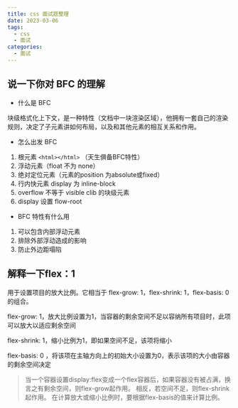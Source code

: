```yaml
---
title: css 面试题整理
date: 2023-03-06
tags:
  - css
  - 面试
categories:
  - 面试
---
```


## 说一下你对 BFC 的理解
- 什么是 BFC

块级格式化上下文，是一种特性（文档中一块渲染区域），他拥有一套自己的渲染规则，决定了子元素讲如何布局，以及和其他元素的相互关系和作用。

- 怎么出发 BFC

1. 根元素 ```<html></html>``` （天生俱备BFC特性）
2. 浮动元素（float 不为 none）
3. 绝对定位元素（元素的position 为absolute或fixed）
4. 行内快元素 display 为 inline-block
5. overflow 不等于 visible clib 的块级元素
6. display 设置 flow-root

- BFC 特性有什么用

1. 可以包含内部浮动元素
2. 排除外部浮动造成的影响
3. 防止外边距塌陷


## 解释一下flex：1

用于设置项目的放大比例。它相当于 flex-grow: 1，flex-shrink: 1，flex-basis: 0 的组合。

 flex-grow: 1，放大比例设置为1，当容器的剩余空间不足以容纳所有项目时，此项可以放大以适应剩余空间
 
 flex-shrink: 1，缩小比例为1，即如果空间不足，该项将缩小
 
 flex-basis: 0 ，将该项在主轴方向上的初始大小设置为0，表示该项的大小由容器的剩余空间决定

 >当一个容器设置display:flex变成一个flex容器后，如果容器没有被占满，换言之有剩余空间，则flex-grow起作用。
相反，若空间不足，则flex-shrink起作用。
在计算放大或缩小比例时，要根据flex-basis的值来计算比例。